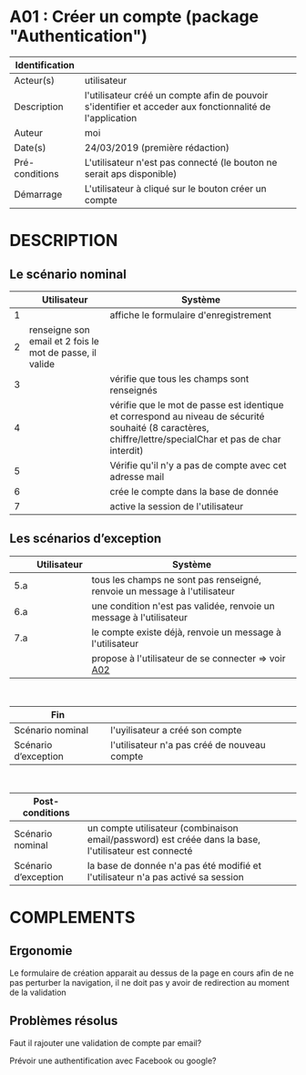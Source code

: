 # A01 : Créer un compte (package "Authentication")

|Identification | |
|-|-|
|Acteur(s) | utilisateur |
|Description | l'utilisateur créé un compte afin de pouvoir s'identifier et acceder aux fonctionnalité de l'application |
|Auteur | moi |
|Date(s) | 24/03/2019 (première rédaction) |
|Pré-conditions | L'utilisateur n'est pas connecté (le bouton ne serait aps disponible) |
|Démarrage | L'utilisateur à cliqué sur le bouton créer un compte |

# DESCRIPTION

## Le scénario nominal
||Utilisateur|Système|
|-|-|-|
|1|  | affiche le formulaire d'enregistrement |
|2| renseigne son email et 2 fois le mot de passe, il valide|  |
|3|  | vérifie que tous les champs sont renseignés |
|4|  | vérifie que le mot de passe est identique et correspond au niveau de sécurité souhaité (8 caractères, chiffre/lettre/specialChar et pas de char interdit) |
|5|  | Vérifie qu'il n'y a pas de compte avec cet adresse mail |
|6|  | crée le compte dans la base de donnée |
|7|  | active la session de l'utilisateur |


## Les scénarios d’exception

||Utilisateur|Système|
|-|-|-|
|5.a|  | tous les champs ne sont pas renseigné, renvoie un message à l'utilisateur |
|6.a|  | une condition n'est pas validée, renvoie un message à l'utilisateur |
|7.a|  | le compte existe déjà, renvoie un message à l'utilisateur |
|   |  | propose à l'utilisateur de se connecter => voir [A02](A02.md) |

<br/>

|Fin||
|-|-|
|Scénario nominal | l'uyilisateur a créé son compte |
|Scénario d’exception | l'utilisateur n'a pas créé de nouveau compte|

<br/>

|Post-conditions||
|-|-
|Scénario nominal | un compte utilisateur (combinaison email/password) est créée dans la base, l'utilisateur est connecté|
|Scénario d’exception | la base de donnée n'a pas été modifié et l'utilisateur n'a pas activé sa session|

# COMPLEMENTS

## Ergonomie 

Le formulaire de création apparait au dessus de la page en cours afin de ne pas perturber la navigation, il ne doit pas y avoir de redirection au moment de la validation

## Problèmes résolus 

Faut il rajouter une validation de compte par email?

Prévoir une authentification avec Facebook ou google?